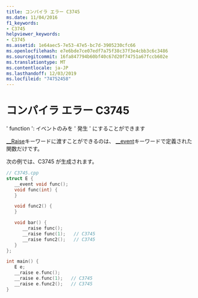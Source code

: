 ```yaml
---
title: コンパイラ エラー C3745
ms.date: 11/04/2016
f1_keywords:
- C3745
helpviewer_keywords:
- C3745
ms.assetid: 1e64aec5-7e53-47e5-bc7d-3905230cfc66
ms.openlocfilehash: e7e6bde7ce07edf7a75f38c37f3e4cbb3c6c3486
ms.sourcegitcommit: 16fa847794b60bf40c67d20f74751a67fccb602e
ms.translationtype: MT
ms.contentlocale: ja-JP
ms.lasthandoff: 12/03/2019
ms.locfileid: "74752458"
---
```

# <a name="compiler-error-c3745"></a>コンパイラ エラー C3745

' function ': イベントのみを ' 発生 ' にすることができます

[__Raise](../../cpp/raise.md)キーワードに渡すことができるのは、 [__event](../../cpp/event.md)キーワードで定義された関数だけです。

次の例では、C3745 が生成されます。

```cpp
// C3745.cpp
struct E {
   __event void func();
   void func(int) {
   }

   void func2() {
   }

   void bar() {
      __raise func();
      __raise func(1);   // C3745
      __raise func2();   // C3745
   }
};

int main() {
   E e;
   __raise e.func();
   __raise e.func(1);   // C3745
   __raise e.func2();   // C3745
}
```
